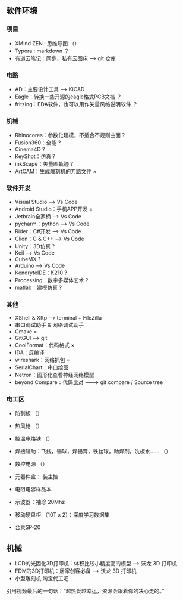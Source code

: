 

## 软件环境

### 项目

- XMind ZEN : 思维导图                   （）
- Typora : markdown                     ？
- 有道云笔记：同步，私有云图床               --> git 仓库

### 电路

- AD：主要设计工具                         --> KiCAD
- Eagle：转换一些开源的eagle格式PCB文档      ？
- fritzing：EDA软件，也可以用作矢量风格说明软件 ？

### 机械

- Rhinocores：参数化建模，不适合不规则曲面    ?
- Fusion360：全能                         ?
- Cinema4D                               ?
- KeyShot：仿真                           ?
- inkScape：矢量图轨迹                     ?
- ArtCAM：生成雕刻机的刀路文件               ×

### 软件开发

- Visual Studio                          --> Vs Code
- Android Studio：手机APP开发              =
- Jetbrain全家桶                          --> Vs Code
- pycharm：python                        --> Vs Code
- Rider：C#开发                           --> Vs Code
- Clion：C & C++                         --> Vs Code
- Unity：3D仿真                           ?
- Keil                                   --> Vs Code
- CubeMX                                 ?
- Arduino                                --> Vs Code
- KendryteIDE：K210                      ?
- Processing：数字多媒体艺术               ?
- matlab：建模仿真                        ?

### 其他

- XShell & Xftp                         --> terminal + FileZilla
- 串口调试助手 & 网络调试助手
- Cmake                                 =
- GitGUI                                --> git
- CoolFormat：代码格式                    ×
- IDA：反编译
- wireshark：网络抓包                     =
- SerialChart：串口绘图
- Netron：图形化查看神经网络模型
- beyond Compare：代码比对               ---> git compare / Source tree

### 电工区

- 防割板                                 （）
- 热风枪                                 （）
- 控温电烙铁                              （）
- 焊接辅助：飞线，锡球，焊锡膏，铁丝球，助焊剂，洗板水…… （）
- 数控电源                                （）
- 元器件盒： 装主控
- 电阻电容样品本
- 示波器：袖珍 20Mhz

- 移动硬盘柜 （10T x 2）：深度学习数据集
- 合莱SP-20

## 机械

- LCD的光固化3D打印机：体积比较小精度高的模型   --> 沃龙 3D 打印机
- FDM的3D打印机：居家创客必备                --> 沃龙 3D 打印机
- 小型雕刻机                               淘宝代工吧

引用视频最后的一句话：“越热爱越幸运，资源会跟着你的决心走的。”
